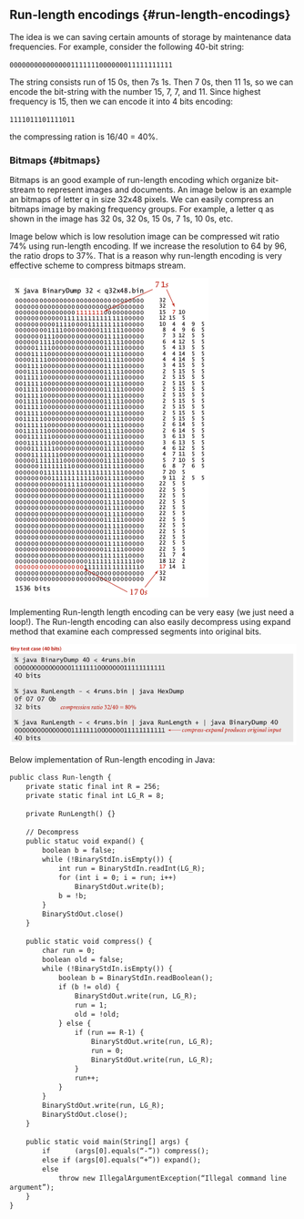 ## Run-length encodings {#run-length-encodings}

The idea is we can saving certain amounts of storage by maintenance data frequencies. For example, consider the following 40-bit string:

`0000000000000001111111000000011111111111`

The string consists run of 15 0s, then 7s 1s. Then 7 0s, then 11 1s, so we can encode the bit-string with the number 15, 7, 7, and 11. Since highest frequency is 15, then we can encode it into 4 bits encoding:

`1111011101111011`

the compressing ration is 16/40 = 40%.

### Bitmaps {#bitmaps}

Bitmaps is an good example of run-length encoding which organize bit-stream to represent images and documents. An image below is an example an bitmaps of letter q in size 32x48 pixels. We can easily compress an bitmaps image by making frequency groups. For example, a letter q as shown in the image has 32 0s, 32 0s, 15 0s, 7 1s, 10 0s, etc.

Image below which is low resolution image can be compressed wit ratio 74% using run-length encoding. If we increase the resolution to 64 by 96, the ratio drops to 37%. That is a reason why run-length encoding is very effective scheme to compress bitmaps stream.

![](../assets/image1.png)

Implementing Run-length length encoding can be very easy \(we just need a loop!\). The Run-length encoding can also easily decompress using expand method that examine each compressed segments into original bits.

![](../assets/image2.png)

Below implementation of Run-length encoding in Java:

```
public class Run-length {
	private static final int R = 256;
	private static final int LG_R = 8;

	private RunLength() {}

	// Decompress
	public statuc void expand() {
		boolean b = false;
		while (!BinaryStdIn.isEmpty()) {
			int run = BinaryStdIn.readInt(LG_R);
			for (int i = 0; i = run; i++)
				BinaryStdOut.write(b);
			b = !b;
		}
		BinaryStdOut.close()
	}

	public static void compress() {
		char run = 0;
		boolean old = false;
		while (!BinaryStdIn.isEmpty()) {
			boolean b = BinaryStdIn.readBoolean();
			if (b != old) {
				BinaryStdOut.write(run, LG_R);
				run = 1;
				old = !old;
			} else {
				if (run == R-1) {
					BinaryStdOut.write(run, LG_R);
					run = 0;
					BinaryStdOut.write(run, LG_R);
				}
				run++;
			}
		}
		BinaryStdOut.write(run, LG_R);
		BinaryStdOut.close();
	}

	public static void main(String[] args) {
		if 		(args[0].equals(“-”)) compress();
		else if	(args[0].equals(“+”)) expand();
		else
			throw new IllegalArgumentException(“Illegal command line argument”);
	}
}
```



